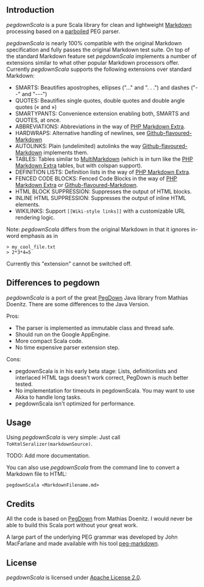 Introduction
------------

_pegdownScala_ is a pure Scala library for clean and lightweight [Markdown] processing based on a [parboiled] PEG parser.

_pegdownScala_ is nearly 100% compatible with the original Markdown specification and fully passes the original Markdown test suite.
On top of the standard Markdown feature set _pegdownScala_ implements a number of extensions similar to what other popular Markdown processors offer.  
Currently _pegdownScala_ supports the following extensions over standard Markdown:

* SMARTS: Beautifies apostrophes, ellipses ("..." and ". . .") and dashes ("--" and "---")
* QUOTES: Beautifies single quotes, double quotes and double angle quotes (&laquo; and &raquo;)
* SMARTYPANTS: Convenience extension enabling both, SMARTS and QUOTES, at once.
* ABBREVIATIONS: Abbreviations in the way of [PHP Markdown Extra](http://michelf.com/projects/php-markdown/extra/#abbr).
* HARDWRAPS: Alternative handling of newlines, see [Github-flavoured-Markdown]
* AUTOLINKS: Plain (undelimited) autolinks the way [Github-flavoured-Markdown] implements them.
* TABLES: Tables similar to [MultiMarkdown](http://fletcherpenney.net/multimarkdown/) (which is in turn like the [PHP Markdown Extra](http://michelf.com/projects/php-markdown/extra/#table) tables, but with colspan support).
* DEFINITION LISTS: Definition lists in the way of [PHP Markdown Extra](http://michelf.com/projects/php-markdown/extra/#def-list).
* FENCED CODE BLOCKS: Fenced Code Blocks in the way of [PHP Markdown Extra](http://michelf.com/projects/php-markdown/extra/#fenced-code-blocks) or [Github-flavoured-Markdown].
* HTML BLOCK SUPPRESSION: Suppresses the output of HTML blocks.
* INLINE HTML SUPPRESSION: Suppresses the output of inline HTML elements.
* WIKILINKS: Support `[[Wiki-style links]]` with a customizable URL rendering logic.

Note: _pegdownScala_ differs from the original Markdown in that it ignores in-word emphasis as in

    > my_cool_file.txt
    > 2*3*4=5

Currently this "extension" cannot be switched off.

Differences to pegdown
----------------------

_pegdownScala_ is a port of the great [PegDown] Java library from Mathias Doenitz. 
There are some differences to the Java Version.

Pros:

* The parser is implemented as immutable class and thread safe.
* Should run on the Google AppEngine.
* More compact Scala code.
* No time expensive parser extension step.

Cons:

* pegdownScala is in his early beta stage: Lists, definitionlists and interlaced HTML tags doesn't work correct, 
  PegDown is much better tested.
* No implementation for timeouts in pegdownScala. You may want to use Akka to handle long tasks.
* pegdownScala isn't optimized for performance.

Usage
-----

Using _pegdownScala_ is very simple: Just call `ToHtmlSeralizer(markdownSource)`. 

TODO: Add more documentation.

You can also use _pegdownScala_ from the command line to convert a Markdown file to HTML:

`pegdownScala <MarkdownFilename.md>`

Credits
-------

All the code is based on [PegDown] from Mathias Doenitz. I would never be able to build this
Scala port without your great work.

A large part of the underlying PEG grammar was developed by John MacFarlane and made available with his
tool [peg-markdown](http://github.com/jgm/peg-markdown).   

License
-------

_pegdownScala_ is licensed under [Apache License 2.0](http://www.apache.org/licenses/LICENSE-2.0).

  
   [Markdown]: http://daringfireball.net/projects/markdown/ "Main Markdown site"
   [parboiled]: http://www.parboiled.org
   [Github-flavoured-Markdown]: http://github.github.com/github-flavored-markdown/
   [MultiMarkdown]: http://fletcherpenney.net/multimarkdown/users_guide/multimarkdown_syntax_guide/
   [Download Page]: http://github.com/sirthias/pegdown/downloads
   [PegDown]: https://github.com/sirthias/pegdown
   [PegDownProcessor]: http://www.decodified.com/pegdown/api/org/pegdown/PegDownProcessor.html
   [LinkRenderer]: http://www.decodified.com/pegdown/api/org/pegdown/LinkRenderer.html
   [Visitor]: http://www.decodified.com/pegdown/api/org/pegdown/ast/Visitor.html
   [ToHtmlSerializer]: https://github.com/sirthias/pegdown/blob/master/src/main/java/org/pegdown/ToHtmlSerializer.java
   [idea-markdown plugin]: https://github.com/nicoulaj/idea-markdown
   [SBT]: http://www.scala-sbt.org/
   [Node]: http://www.decodified.com/pegdown/api/org/pegdown/ast/Node.html
